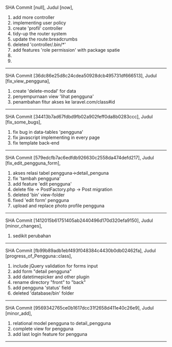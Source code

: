 SHA Commit [null],
Judul [now],
1. add more controller
2. implementing user policy
3. create 'profil' controller
4. tidy-up the router system
5. update the route:breadcrumbs
6. deleted 'controller/.bin/*'
7. add features 'role permission' with package spatie
8. 
9. 
------------------------------------------------------
SHA Commit [36dc86e25d8c24cdea50928dcb495731df666513],
Judul [fix_view_pengguna],
1. create 'delete-modal' for data
2. penyempurnaan view 'lihat pengguna'
3. penambahan fitur akses ke laravel.com/class#id
------------------------------------------------------
SHA Commit [34413b7ad67fdbd9fb02a902feff0da8b0283ccc],
Judul [fix_some_bugs],
1. fix bug in data-tables 'pengguna'
2. fix javascript implementing in every page
3. fix template back-end
------------------------------------------------------
SHA Commit [579edcfb7ac6edfdb926630c2558da474defd217],
Judul [fix_edit_pengguna_form],
1. akses relasi tabel pengguna->detail_penguna
2. fix 'tambah pengguna'
3. add feature 'edit pengguna'
4. delete file -> PostFactory.php
               -> Post migration
5. deleted 'bin' view-folder
6. fixed 'edit form' pengguna
7. upload and replace photo profile pengguna
------------------------------------------------------
SHA Commit [1412015b61751405ab2440496d170d320efa9150],
Judul [minor_changes],
1. sedikit perubahan
------------------------------------------------------
SHA Commit [fb99b89adb1ebf493f048384c4430b0db02462fa],
Judul [progress_of_Pengguna::class],
1. include jQuery validation for forms input
2. add form "detail pengguna"
3. add datetimepicker and other plugin
4. rename directory "front" to "back"
5. add pengguna 'status' field
6. deleted 'database/bin' folder
------------------------------------------------------
SHA Commit [9569342765ce0b1617dcc31f2658d411e40c26e9],
Judul [minor_add],
1. relational model pengguna to detail_pengguna
2. complete view for pengguna
3. add last login feature for pengguna
------------------------------------------------------